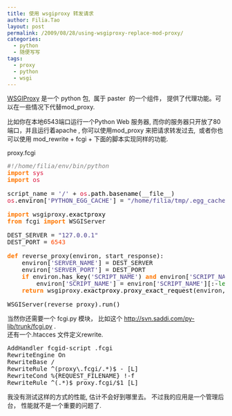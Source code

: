 ```yaml
---
title: 使用 wsgiproxy 转发请求
author: Filia.Tao
layout: post
permalink: /2009/08/28/using-wsgiproxy-replace-mod-proxy/
categories:
  - python
  - 随便写写
tags:
  - proxy
  - python
  - wsgi
---
```

<a title="WSGI Proxy" href="http://pythonpaste.org/wsgiproxy/" target="_blank">WSGIProxy</a> 是一个 python 包,  属于 paster  的一个组件， 提供了代理功能。可以在一些情况下代替mod_proxy.

比如你在本地6543端口运行一个Python Web 服务器, 而你的服务器只开放了80端口，并且运行着apache , 你可以使用mod\_proxy 来把请求转发过去,  或者你也可以使用 mod\_rewrite + fcgi + 下面的脚本实现同样的功能.

proxy.fcgi

<div class="wp_syntax">
  <div class="code">
    <pre class="python" style="font-family:monospace;"><span style="color: #808080; font-style: italic;">#!/home/filia/env/bin/python</span>
<span style="color: #ff7700;font-weight:bold;">import</span> <span style="color: #dc143c;">sys</span>
<span style="color: #ff7700;font-weight:bold;">import</span> <span style="color: #dc143c;">os</span>
&nbsp;
script_name = <span style="color: #483d8b;">'/'</span> + <span style="color: #dc143c;">os</span>.<span style="color: black;">path</span>.<span style="color: black;">basename</span><span style="color: black;">&#40;</span>__file__<span style="color: black;">&#41;</span>
<span style="color: #dc143c;">os</span>.<span style="color: black;">environ</span><span style="color: black;">&#91;</span><span style="color: #483d8b;">'PYTHON_EGG_CACHE'</span><span style="color: black;">&#93;</span> = <span style="color: #483d8b;">"/home/filia/tmp/.egg_cache/"</span>
&nbsp;
<span style="color: #ff7700;font-weight:bold;">import</span> wsgiproxy.<span style="color: black;">exactproxy</span>
<span style="color: #ff7700;font-weight:bold;">from</span> fcgi <span style="color: #ff7700;font-weight:bold;">import</span> WSGIServer
&nbsp;
DEST_SERVER = <span style="color: #483d8b;">"127.0.0.1"</span>
DEST_PORT = <span style="color: #ff4500;">6543</span>
&nbsp;
<span style="color: #ff7700;font-weight:bold;">def</span> reverse_proxy<span style="color: black;">&#40;</span>environ, start_response<span style="color: black;">&#41;</span>:
    environ<span style="color: black;">&#91;</span><span style="color: #483d8b;">'SERVER_NAME'</span><span style="color: black;">&#93;</span> = DEST_SERVER
    environ<span style="color: black;">&#91;</span><span style="color: #483d8b;">'SERVER_PORT'</span><span style="color: black;">&#93;</span> = DEST_PORT
    <span style="color: #ff7700;font-weight:bold;">if</span> environ.<span style="color: black;">has_key</span><span style="color: black;">&#40;</span><span style="color: #483d8b;">'SCRIPT_NAME'</span><span style="color: black;">&#41;</span> <span style="color: #ff7700;font-weight:bold;">and</span> environ<span style="color: black;">&#91;</span><span style="color: #483d8b;">'SCRIPT_NAME'</span><span style="color: black;">&#93;</span>.<span style="color: black;">endswith</span><span style="color: black;">&#40;</span>script_name<span style="color: black;">&#41;</span>:
        environ<span style="color: black;">&#91;</span><span style="color: #483d8b;">'SCRIPT_NAME'</span><span style="color: black;">&#93;</span> = environ<span style="color: black;">&#91;</span><span style="color: #483d8b;">'SCRIPT_NAME'</span><span style="color: black;">&#93;</span><span style="color: black;">&#91;</span>:-<span style="color: #008000;">len</span><span style="color: black;">&#40;</span>script_name<span style="color: black;">&#41;</span><span style="color: black;">&#93;</span>
    <span style="color: #ff7700;font-weight:bold;">return</span> wsgiproxy.<span style="color: black;">exactproxy</span>.<span style="color: black;">proxy_exact_request</span><span style="color: black;">&#40;</span>environ, start_response<span style="color: black;">&#41;</span>
&nbsp;
WSGIServer<span style="color: black;">&#40;</span>reverse_proxy<span style="color: black;">&#41;</span>.<span style="color: black;">run</span><span style="color: black;">&#40;</span><span style="color: black;">&#41;</span></pre>
  </div>
</div>

当然你还需要一个 fcgi.py 模块， 比如这个 <a href="http://svn.saddi.com/py-lib/trunk/fcgi.py" target="_blank">http://svn.saddi.com/py-lib/trunk/fcgi.py</a> .  
还有一个.htacces 文件定义rewrite.

<div class="wp_syntax">
  <div class="code">
    <pre class="conf" style="font-family:monospace;">AddHandler fcgid-script .fcgi
RewriteEngine On
RewriteBase /
RewriteRule ^(proxy\.fcgi/.*)$ - [L]
RewriteCond %{REQUEST_FILENAME} !-f
RewriteRule ^(.*)$ proxy.fcgi/$1 [L]</pre>
  </div>
</div>

我没有测试这样的方式的性能, 估计不会好到哪里去。 不过我的应用是一个管理后台， 性能就不是一个重要的问题了.
